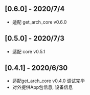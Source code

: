 ## [0.6.0] - 2020/7/4
* 适配 get_arch_core v0.6.0

## [0.5.0] - 2020/7/3
* 适配 core v0.5.1

## [0.4.1] - 2020/6/30

* 适配get_arch_core v0.4.0 调试完毕
* 对外提供App包信息, 设备信息

